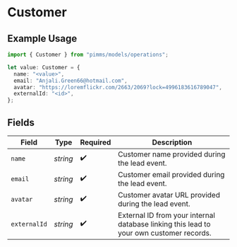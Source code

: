 # Customer

## Example Usage

```typescript
import { Customer } from "pimms/models/operations";

let value: Customer = {
  name: "<value>",
  email: "Anjali.Green66@hotmail.com",
  avatar: "https://loremflickr.com/2663/2069?lock=4996183616789047",
  externalId: "<id>",
};
```

## Fields

| Field                                                                                   | Type                                                                                    | Required                                                                                | Description                                                                             |
| --------------------------------------------------------------------------------------- | --------------------------------------------------------------------------------------- | --------------------------------------------------------------------------------------- | --------------------------------------------------------------------------------------- |
| `name`                                                                                  | *string*                                                                                | :heavy_check_mark:                                                                      | Customer name provided during the lead event.                                           |
| `email`                                                                                 | *string*                                                                                | :heavy_check_mark:                                                                      | Customer email provided during the lead event.                                          |
| `avatar`                                                                                | *string*                                                                                | :heavy_check_mark:                                                                      | Customer avatar URL provided during the lead event.                                     |
| `externalId`                                                                            | *string*                                                                                | :heavy_check_mark:                                                                      | External ID from your internal database linking this lead to your own customer records. |